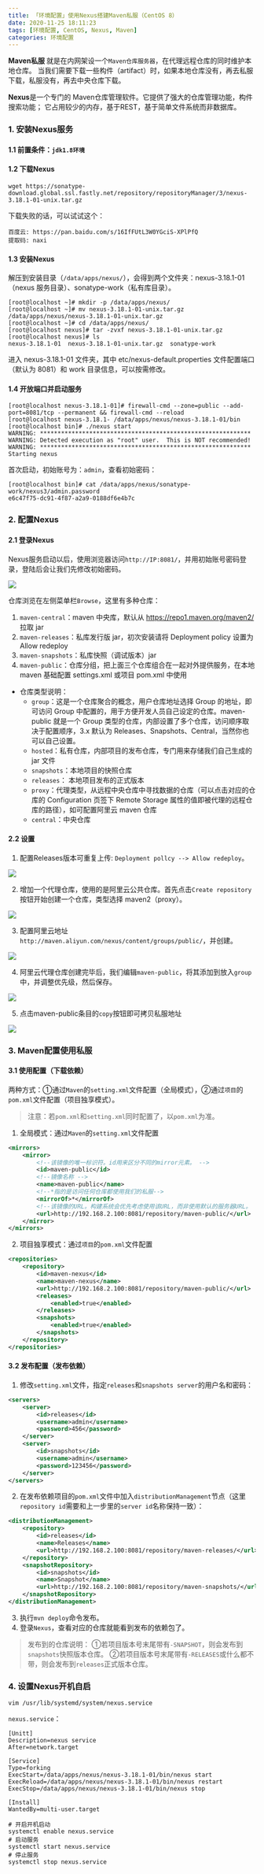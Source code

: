 ```yaml
---
title: 「环境配置」使用Nexus搭建Maven私服（CentOS 8）
date: 2020-11-25 18:11:23
tags: [环境配置, CentOS, Nexus, Maven]
categories: 环境配置
---
```


**Maven私服** 就是在内网架设一个`Maven仓库服务器`，在代理远程仓库的同时维护本地仓库。
当我们需要下载一些构件（artifact）时，如果本地仓库没有，再去私服下载，私服没有，再去中央仓库下载。<!-- more -->

**Nexus**是一个专门的 Maven仓库管理软件。它提供了强大的仓库管理功能，构件搜索功能；
它占用较少的内存，基于REST，基于简单文件系统而非数据库。


### 1. 安装Nexus服务
#### 1.1 前置条件：`jdk1.8环境 `
#### 1.2 下载Nexus

``` shell
wget https://sonatype-download.global.ssl.fastly.net/repository/repositoryManager/3/nexus-3.18.1-01-unix.tar.gz
```

下载失败的话，可以试试这个：
```
百度云: https://pan.baidu.com/s/16IfFUtL3W0YGciS-XPlPfQ
提取码: naxi 
```

#### 1.3 安装Nexus
解压到安装目录（`/data/apps/nexus/`），会得到两个文件夹：nexus-3.18.1-01（nexus 服务目录）、sonatype-work（私有库目录）。
``` shell
[root@localhost ~]# mkdir -p /data/apps/nexus/
[root@localhost ~]# mv nexus-3.18.1-01-unix.tar.gz /data/apps/nexus/nexus-3.18.1-01-unix.tar.gz
[root@localhost ~]# cd /data/apps/nexus/
[root@localhost nexus]# tar -zvxf nexus-3.18.1-01-unix.tar.gz
[root@localhost nexus]# ls
nexus-3.18.1-01  nexus-3.18.1-01-unix.tar.gz  sonatype-work
```

进入 nexus-3.18.1-01 文件夹，其中 etc/nexus-default.properties 文件配置端口（默认为 8081）和 work 目录信息，可以按需修改。

#### 1.4 开放端口并启动服务
``` shell
[root@localhost nexus-3.18.1-01]# firewall-cmd --zone=public --add-port=8081/tcp --permanent && firewall-cmd --reload
[root@localhost nexus-3.18.1- /data/apps/nexus/nexus-3.18.1-01/bin
[root@localhost bin]# ./nexus start
WARNING: ************************************************************
WARNING: Detected execution as "root" user.  This is NOT recommended!
WARNING: ************************************************************
Starting nexus
```

首次启动，初始账号为：`admin`，查看初始密码：
``` shell
[root@localhost bin]# cat /data/apps/nexus/sonatype-work/nexus3/admin.password
e6c47f75-dc91-4f87-a2a9-0188df6e4b7c
```



### 2. 配置Nexus
#### 2.1 登录Nexus
Nexus服务启动以后，使用浏览器访问`http://IP:8081/`，并用初始账号密码登录，登陆后会让我们先修改初始密码。

![](up-502db1f338b345d6fd3148a090e2fd2fe12.webp)

仓库浏览在左侧菜单栏`Browse`，这里有多种仓库：
1. `maven-central`：maven 中央库，默认从 https://repo1.maven.org/maven2/ 拉取 jar
2. `maven-releases`：私库发行版 jar，初次安装请将 Deployment policy 设置为 Allow redeploy
3. `maven-snapshots`：私库快照（调试版本）jar
4. `maven-public`：仓库分组，把上面三个仓库组合在一起对外提供服务，在本地 maven 基础配置 settings.xml 或项目 pom.xml 中使用

+ 仓库类型说明：
    * `group`：这是一个仓库聚合的概念，用户仓库地址选择 Group 的地址，即可访问 Group 中配置的，用于方便开发人员自己设定的仓库。maven-public 就是一个 Group 类型的仓库，内部设置了多个仓库，访问顺序取决于配置顺序，3.x 默认为 Releases、Snapshots、Central，当然你也可以自己设置。
    * `hosted`：私有仓库，内部项目的发布仓库，专门用来存储我们自己生成的 jar 文件
    * `snapshots`：本地项目的快照仓库
    * `releases`： 本地项目发布的正式版本
    * `proxy`：代理类型，从远程中央仓库中寻找数据的仓库（可以点击对应的仓库的 Configuration 页签下 Remote Storage 属性的值即被代理的远程仓库的路径），如可配置阿里云 maven 仓库
    * `central`：中央仓库

#### 2.2 设置
1. 配置Releases版本可重复上传: `Deployment pollcy --> Allow redeploy`。

![](up-0c975f956016a64ea320c944c072af7411e.webp)

2. 增加一个代理仓库，使用的是阿里云公共仓库。首先点击`Create repository`按钮开始创建一个仓库，类型选择 maven2（proxy）。

![](up-7f1d30bc0b032cf43278b9074ca9aee21dc.webp)

3. 配置阿里云地址`http://maven.aliyun.com/nexus/content/groups/public/`，并创建。

![](up-c6a3ab35342767a6a95ef40073278967a11.webp)

4. 阿里云代理仓库创建完毕后，我们编辑`maven-public`，将其添加到放入`group`中，并调整优先级，然后保存。

![](up-bf6e3f140adb09aeddfd2f6f6366740263b.webp)

5. 点击maven-public条目的`copy`按钮即可拷贝私服地址

![](up-8419fbf8913733269363b199c0260abae0b.webp)



### 3. Maven配置使用私服
#### 3.1 使用配置（下载依赖）
两种方式：①通过`Maven`的`setting.xml`文件配置（全局模式），②通过`项目`的`pom.xml`文件配置（项目独享模式）。
> 注意：若`pom.xml`和`setting.xml`同时配置了，以`pom.xml`为准。

1. 全局模式：通过`Maven`的`setting.xml`文件配置

``` xml
<mirrors>
    <mirror>
        <!--该镜像的唯一标识符。id用来区分不同的mirror元素。 -->
        <id>maven-public</id>
        <!--镜像名称 -->
        <name>maven-public</name>
        <!--*指的是访问任何仓库都使用我们的私服-->
        <mirrorOf>*</mirrorOf>
        <!--该镜像的URL。构建系统会优先考虑使用该URL，而非使用默认的服务器URL。 -->
        <url>http://192.168.2.100:8081/repository/maven-public/</url>     
    </mirror>
</mirrors>
```

2. 项目独享模式：通过`项目`的`pom.xml`文件配置

``` xml
<repositories>
    <repository>
        <id>maven-nexus</id>
        <name>maven-nexus</name>
        <url>http://192.168.2.100:8081/repository/maven-public/</url>
        <releases>
            <enabled>true</enabled>
        </releases>
        <snapshots>
            <enabled>true</enabled>
        </snapshots>
    </repository>
</repositories>
```


#### 3.2 发布配置（发布依赖）
1. 修改`setting.xml`文件，指定`releases`和`snapshots server`的用户名和密码：

``` xml
<servers>
    <server>
        <id>releases</id>
        <username>admin</username>
        <password>456</password>
    </server>
    <server>
        <id>snapshots</id>
        <username>admin</username>
        <password>123456</password>
    </server>
</servers>
```

2. 在发布依赖项目的`pom.xml`文件中加入`distributionManagement`节点（这里`repository id`需要和上一步里的`server id`名称保持一致）：

``` xml
<distributionManagement>
    <repository>
        <id>releases</id>
        <name>Releases</name>
        <url>http://192.168.2.100:8081/repository/maven-releases/</url>
    </repository>
    <snapshotRepository>
        <id>snapshots</id>
        <name>Snapshot</name>
        <url>http://192.168.2.100:8081/repository/maven-snapshots/</url>
    </snapshotRepository>
</distributionManagement>
```

3. 执行`mvn deploy`命令发布。
4. 登录`Nexus`，查看对应的仓库就能看到发布的依赖包了。

> 发布到的仓库说明：
> ①若项目版本号末尾带有`-SNAPSHOT`，则会发布到`snapshots`快照版本仓库。
> ②若项目版本号末尾带有`-RELEASES`或什么都不带，则会发布到`releases`正式版本仓库。



### 4. 设置Nexus开机自启
``` shell
vim /usr/lib/systemd/system/nexus.service
``` 

`nexus.service`：
``` shell
[Unitt]
Description=nexus service
After=network.target

[Service]
Type=forking
ExecStart=/data/apps/nexus/nexus-3.18.1-01/bin/nexus start
ExecReload=/data/apps/nexus/nexus-3.18.1-01/bin/nexus restart
ExecStop=/data/apps/nexus/nexus-3.18.1-01/bin/nexus stop

[Install]
WantedBy=multi-user.target
```

``` shell
# 开启开机启动
systemctl enable nexus.service
# 启动服务
systemctl start nexus.service
# 停止服务
systemctl stop nexus.service
``` 
